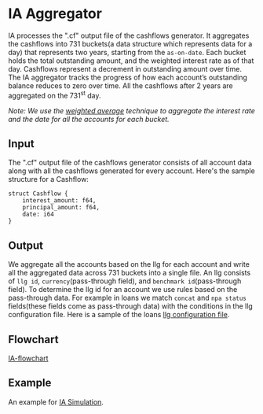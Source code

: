 # IA Aggregator

IA processes the ".cf" output file of the cashflows generator. It aggregates the cashflows into 731 buckets(a data structure which represents data for a day) that represents two years, starting from the `as-on-date`. Each bucket holds the total outstanding amount, and the weighted interest rate as of that day. Cashflows represent a decrement in outstanding amount over time. The IA aggregator tracks the progress of how each account’s outstanding balance reduces to zero over time. All the cashflows after 2 years are aggregated on the 731<sup>st</sup> day.

*Note: We use the [weighted average](https://en.wikipedia.org/wiki/Weighted_arithmetic_mean) technique to aggregate the interest rate and the date for all the accounts for each bucket.*

## Input

The ".cf" output file of the cashflows generator consists of all account data along with all the cashflows generated for every account. 
Here's the sample structure for a Cashflow:
```
struct Cashflow {
    interest_amount: f64,
    principal_amount: f64,
    date: i64
}
```

## Output

We aggregate all the accounts based on the llg for each account and write all the aggregated data across 731 buckets into a single file. An llg consists of `llg id`, `currency`(pass-through field), and `benchmark id`(pass-through field). To determine the llg id for an account we use rules based on the pass-through data. For example in loans we match `concat` and `npa status` fields(these fields come as pass-through data) with the conditions in the llg configuration file. Here is a sample of the loans [llg configuration file](https://docs.google.com/spreadsheets/d/1rADdGdrKDK8O9ZPHEIaGm1nAQDXubtRr4vlYN_QkL64/edit?usp=sharing).

## Flowchart

[IA-flowchart](https://drive.google.com/file/d/1wbvjctr2TKzTLE2jF8iHH2m-P3uPKq9z/view?usp=sharing)

## Example

An example for [IA Simulation](https://docs.google.com/spreadsheets/d/1qvdsiqxs-OSQhSXtQf3sSpFDY83jvOhkoehkIFtYH-U/edit?usp=sharing).